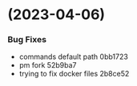 #  (2023-04-06)


### Bug Fixes

* commands default path 0bb1723
* pm fork 52b9ba7
* trying to fix docker files 2b8ce52



